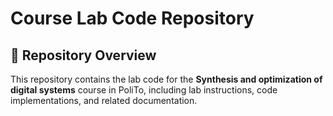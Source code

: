 # Course Lab Code Repository

## 📌 Repository Overview
This repository contains the lab code for the **Synthesis and optimization of digital systems** course in PoliTo, including lab instructions, code implementations, and related documentation.

